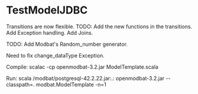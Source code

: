 # TestModelJDBC

Transitions are now flexible. TODO: Add the new functions in the transitions. Add Exception handling.
Add Joins. 

TODO: Add Modbat's Random_number generator.

Need to fix change_dataType Exception.

Compile: scalac -cp openmodbat-3.2.jar ModelTemplate.scala

Run: scala /modbat/postgresql-42.2.22.jar:.:  openmodbat-3.2.jar --classpath=. modbat.ModelTemplate -n=1
